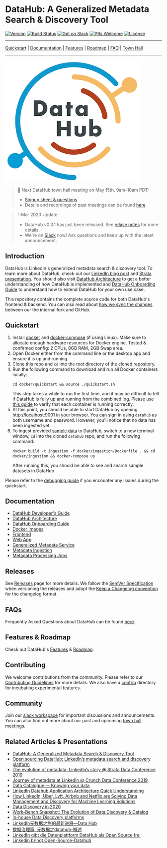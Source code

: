 # DataHub: A Generalized Metadata Search & Discovery Tool
[![Version](https://img.shields.io/github/v/release/linkedin/datahub?include_prereleases)](https://github.com/linkedin/datahub/releases)
[![Build Status](https://travis-ci.org/linkedin/datahub.svg)](https://travis-ci.org/linkedin/datahub)
[![Get on Slack](https://img.shields.io/badge/slack-join-orange.svg)](https://join.slack.com/t/datahubspace/shared_invite/zt-dkzbxfck-dzNl96vBzB06pJpbRwP6RA)
[![PRs Welcome](https://img.shields.io/badge/PRs-welcome-brightgreen.svg)](https://github.com/linkedin/datahub/blob/master/CONTRIBUTING.md)
[![License](https://img.shields.io/github/license/linkedin/datahub)](LICENSE)

---

[Quickstart](#quickstart) |
[Documentation](#documentation) |
[Features](https://github.com/linkedin/datahub/blob/master/docs/features.md) |
[Roadmap](https://github.com/linkedin/datahub/blob/master/docs/roadmap.md) |
[FAQ](https://github.com/linkedin/datahub/blob/master/docs/faq.md) |
[Town Hall](https://github.com/linkedin/datahub/blob/master/docs/townhalls.md)

---

![DataHub](docs/imgs/datahub-logo.png)

> :mega: Next DataHub town hall meeting on May 15th, 9am-10am PDT: 
> - [Signup sheet & questions](https://docs.google.com/spreadsheets/d/1hCTFQZnhYHAPa-DeIfyye4MlwmrY7GF4hBds5pTZJYM)
> - Details and recordings of past meetings can be found [here](docs/townhalls.md)

> :sparkles:Mar 2020 Update: 
> - DataHub v0.3.1 has just been released. See [relase notes](https://github.com/linkedin/datahub/releases/tag/v0.3.1) for more details.
> - We're on [Slack](https://join.slack.com/t/datahubspace/shared_invite/zt-dkzbxfck-dzNl96vBzB06pJpbRwP6RA) now! Ask questions and keep up with the latest announcement.

## Introduction
DataHub is LinkedIn's generalized metadata search & discovery tool. To learn more about DataHub, check out our 
[LinkedIn blog post](https://engineering.linkedin.com/blog/2019/data-hub) and [Strata presentation](https://speakerdeck.com/shirshanka/the-evolution-of-metadata-linkedins-journey-strata-nyc-2019). 
You should also visit [DataHub Architecture](docs/architecture/architecture.md) to get a better understanding of how DataHub is implemented and [DataHub Onboarding Guide](docs/how/entity-onboarding.md) to understand how to extend DataHub for your own use case.

This repository contains the complete source code for both DataHub's frontend & backend. You can also read about [how we sync the changes](https://engineering.linkedin.com/blog/2020/open-sourcing-datahub--linkedins-metadata-search-and-discovery-p) between our the internal fork and GitHub. 

## Quickstart
1. Install [docker](https://docs.docker.com/install/) and [docker-compose](https://docs.docker.com/compose/install/) (if using Linux). Make sure to allocate enough hardware resources for Docker engine. Tested & confirmed config: 2 CPUs, 8GB RAM, 2GB Swap area.
2. Open Docker either from the command line or the desktop app and ensure it is up and running.
3. Clone this repo and `cd` into the root directory of the cloned repository.
4. Run the following command to download and run all Docker containers locally:
    ```
    cd docker/quickstart && source ./quickstart.sh
    ```
    This step takes a while to run the first time, and it may be difficult to tell if DataHub is fully up and running from the combined log. Please use [this guide](https://github.com/linkedin/datahub/blob/master/docs/debugging.md#how-can-i-confirm-if-all-docker-containers-are-running-as-expected-after-a-quickstart) to verify that each container is running correctly.
5. At this point, you should be able to start DataHub by opening [http://localhost:9001](http://localhost:9001) in your browser. You can sign in using `datahub` as both username and password. However, you'll notice that no data has been ingested yet.
6. To ingest provided [sample data](https://github.com/linkedin/datahub/blob/master/metadata-ingestion/mce-cli/bootstrap_mce.dat) to DataHub, switch to a new terminal window, `cd` into the cloned `datahub` repo, and run the following command:
    ```
    docker build -t ingestion -f docker/ingestion/Dockerfile . && cd docker/ingestion && docker-compose up
    ```
   After running this, you should be able to see and search sample datasets in DataHub.

Please refer to the [debugging guide](docs/debugging.md) if you encounter any issues during the quickstart.

## Documentation
* [DataHub Developer's Guide](docs/developers.md)
* [DataHub Architecture](docs/architecture/architecture.md)
* [DataHub Onboarding Guide](docs/how/entity-onboarding.md)
* [Docker Images](docker)
* [Frontend](datahub-frontend)
* [Web App](datahub-web)
* [Generalized Metadata Service](gms)
* [Metadata Ingestion](metadata-ingestion)
* [Metadata Processing Jobs](metadata-jobs)

## Releases
See [Releases](https://github.com/linkedin/datahub/releases) page for more details. We follow the [SemVer Specification](https://semver.org) when versioning the releases and adopt the [Keep a Changelog convention](https://keepachangelog.com/) for the changelog format.

## FAQs
Frequently Asked Questions about DataHub can be found [here](https://github.com/linkedin/datahub/blob/master/docs/faq.md).

## Features & Roadmap
Check out DataHub's [Features](docs/features.md) & [Roadmap](docs/roadmap.md).

## Contributing
We welcome contributions from the community. Please refer to our [Contributing Guidelines](CONTRIBUTING.md) for more details. We also have a [contrib](contrib) directory for incubating experimental features. 

## Community
Join our [slack workspace](https://app.slack.com/client/TUMKD5EGJ/DV0SB2ZQV/thread/GV2TEEZ5L-1583704023.001100) for important discussions and announcements. You can also find out more about our past and upcoming [town hall meetings](https://github.com/linkedin/datahub/blob/master/docs/townhalls.md).

## Related Articles & Presentations
* [DataHub: A Generalized Metadata Search & Discovery Tool](https://engineering.linkedin.com/blog/2019/data-hub)
* [Open sourcing DataHub: LinkedIn’s metadata search and discovery platform](https://engineering.linkedin.com/blog/2020/open-sourcing-datahub--linkedins-metadata-search-and-discovery-p)
* [The evolution of metadata: LinkedIn’s story @ Strata Data Conference 2019](https://speakerdeck.com/shirshanka/the-evolution-of-metadata-linkedins-journey-strata-nyc-2019)
* [Journey of metadata at LinkedIn @ Crunch Data Conference 2019](https://www.youtube.com/watch?v=OB-O0Y6OYDE)
* [Data Catalogue — Knowing your data](https://medium.com/albert-franzi/data-catalogue-knowing-your-data-15f7d0724900)
* [LinkedIn Datahub Application Architecture Quick Understanding](https://medium.com/@liangjunjiang/linkedin-datahub-application-architecture-quick-understanding-a5b7868ee205)
* [How LinkedIn, Uber, Lyft, Airbnb and Netflix are Solving Data Management and Discovery for Machine Learning Solutions](https://towardsdatascience.com/how-linkedin-uber-lyft-airbnb-and-netflix-are-solving-data-management-and-discovery-for-machine-9b79ee9184bb)
* [Data Discovery in 2020](https://medium.com/@torokyle/data-discovery-in-2020-3c907383caa0)
* [Work-Bench Snapshot: The Evolution of Data Discovery & Catalog](https://medium.com/work-bench/work-bench-snapshot-the-evolution-of-data-discovery-catalog-2f6c0425616b)
* [In-house Data Discovery platforms](https://datastrategy.substack.com/p/in-house-data-discovery-platforms)
* [LinkedIn元数据之旅的最新进展—Data Hub](https://zhuanlan.zhihu.com/p/80459081)
* [数据治理篇: 元数据之datahub-概述](https://www.jianshu.com/p/04630b0c63f7)
* [LinkedIn gibt die Datenplattform DataHub als Open Source frei](https://www.heise.de/developer/meldung/LinkedIn-gibt-die-Datenplattform-DataHub-als-Open-Source-frei-4663773.html)
* [Linkedin bringt Open-Source-Datahub](https://www.itmagazine.ch/artikel/71532/Linkedin_bringt_Open-Source-Datahub.html)
